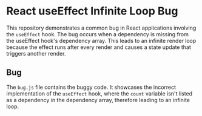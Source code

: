 # React useEffect Infinite Loop Bug

This repository demonstrates a common bug in React applications involving the `useEffect` hook.  The bug occurs when a dependency is missing from the useEffect hook's dependency array. This leads to an infinite render loop because the effect runs after every render and causes a state update that triggers another render. 

## Bug
The `bug.js` file contains the buggy code. It showcases the incorrect implementation of the `useEffect` hook, where the `count` variable isn't listed as a dependency in the dependency array, therefore leading to an infinite loop.